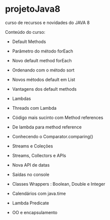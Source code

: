 # projetoJava8
curso de recursos e novidades do JAVA 8 

Conteúdo do curso:

* Default Methods
* Parâmetro do método forEach
* Novo default method forEach
* Ordenando com o método sort
* Novos métodos default em List
* Vantagens dos default methods
* Lambdas
* Threads com Lambda
* Código mais sucinto com Method references
* De lambda para method reference
* Conhecendo o Comparator.comparing()
* Streams e Coleções
* Streams, Collectors e APIs
* Nova API de datas

* Saídas no console
* Classes Wrappers : Boolean, Double e Integer
* Calendários com java.time
* Lambda Predicate
* OO e encapsulamento


